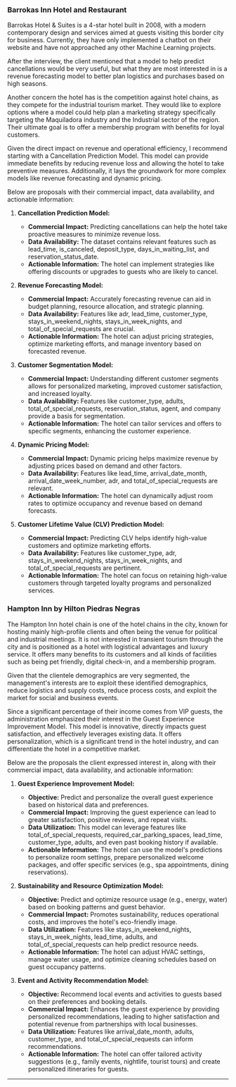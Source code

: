 
### Barrokas Inn Hotel and Restaurant

Barrokas Hotel & Suites is a 4-star hotel built in 2008, with a modern contemporary design and services aimed at guests visiting this border city for business. Currently, they have only implemented a chatbot on their website and have not approached any other Machine Learning projects.

After the interview, the client mentioned that a model to help predict cancellations would be very useful, but what they are most interested in is a revenue forecasting model to better plan logistics and purchases based on high seasons.

Another concern the hotel has is the competition against hotel chains, as they compete for the industrial tourism market. They would like to explore options where a model could help plan a marketing strategy specifically targeting the Maquiladora industry and the Industrial sector of the region. Their ultimate goal is to offer a membership program with benefits for loyal customers.

Given the direct impact on revenue and operational efficiency, I recommend starting with a Cancellation Prediction Model. This model can provide immediate benefits by reducing revenue loss and allowing the hotel to take preventive measures. Additionally, it lays the groundwork for more complex models like revenue forecasting and dynamic pricing.

Below are proposals with their commercial impact, data availability, and actionable information:

1. **Cancellation Prediction Model:**
   - **Commercial Impact:** Predicting cancellations can help the hotel take proactive measures to minimize revenue loss.
   - **Data Availability:** The dataset contains relevant features such as lead_time, is_canceled, deposit_type, days_in_waiting_list, and reservation_status_date.
   - **Actionable Information:** The hotel can implement strategies like offering discounts or upgrades to guests who are likely to cancel.

2. **Revenue Forecasting Model:**
   - **Commercial Impact:** Accurately forecasting revenue can aid in budget planning, resource allocation, and strategic planning.
   - **Data Availability:** Features like adr, lead_time, customer_type, stays_in_weekend_nights, stays_in_week_nights, and total_of_special_requests are crucial.
   - **Actionable Information:** The hotel can adjust pricing strategies, optimize marketing efforts, and manage inventory based on forecasted revenue.

3. **Customer Segmentation Model:**
   - **Commercial Impact:** Understanding different customer segments allows for personalized marketing, improved customer satisfaction, and increased loyalty.
   - **Data Availability:** Features like customer_type, adults, total_of_special_requests, reservation_status, agent, and company provide a basis for segmentation.
   - **Actionable Information:** The hotel can tailor services and offers to specific segments, enhancing the customer experience.

4. **Dynamic Pricing Model:**
   - **Commercial Impact:** Dynamic pricing helps maximize revenue by adjusting prices based on demand and other factors.
   - **Data Availability:** Features like lead_time, arrival_date_month, arrival_date_week_number, adr, and total_of_special_requests are relevant.
   - **Actionable Information:** The hotel can dynamically adjust room rates to optimize occupancy and revenue based on demand forecasts.

5. **Customer Lifetime Value (CLV) Prediction Model:**
   - **Commercial Impact:** Predicting CLV helps identify high-value customers and optimize marketing efforts.
   - **Data Availability:** Features like customer_type, adr, stays_in_weekend_nights, stays_in_week_nights, and total_of_special_requests are pertinent.
   - **Actionable Information:** The hotel can focus on retaining high-value customers through targeted loyalty programs and personalized services.

### Hampton Inn by Hilton Piedras Negras

The Hampton Inn hotel chain is one of the hotel chains in the city, known for hosting mainly high-profile clients and often being the venue for political and industrial meetings. It is not interested in transient tourism through the city and is positioned as a hotel with logistical advantages and luxury service. It offers many benefits to its customers and all kinds of facilities such as being pet friendly, digital check-in, and a membership program.

Given that the clientele demographics are very segmented, the management's interests are to exploit these identified demographics, reduce logistics and supply costs, reduce process costs, and exploit the market for social and business events.

Since a significant percentage of their income comes from VIP guests, the administration emphasized their interest in the Guest Experience Improvement Model. This model is innovative, directly impacts guest satisfaction, and effectively leverages existing data. It offers personalization, which is a significant trend in the hotel industry, and can differentiate the hotel in a competitive market.

Below are the proposals the client expressed interest in, along with their commercial impact, data availability, and actionable information:

1. **Guest Experience Improvement Model:**
   - **Objective:** Predict and personalize the overall guest experience based on historical data and preferences.
   - **Commercial Impact:** Improving the guest experience can lead to greater satisfaction, positive reviews, and repeat visits.
   - **Data Utilization:** This model can leverage features like total_of_special_requests, required_car_parking_spaces, lead_time, customer_type, adults, and even past booking history if available.
   - **Actionable Information:** The hotel can use the model's predictions to personalize room settings, prepare personalized welcome packages, and offer specific services (e.g., spa appointments, dining reservations).

2. **Sustainability and Resource Optimization Model:**
   - **Objective:** Predict and optimize resource usage (e.g., energy, water) based on booking patterns and guest behavior.
   - **Commercial Impact:** Promotes sustainability, reduces operational costs, and improves the hotel's eco-friendly image.
   - **Data Utilization:** Features like stays_in_weekend_nights, stays_in_week_nights, lead_time, adults, and total_of_special_requests can help predict resource needs.
   - **Actionable Information:** The hotel can adjust HVAC settings, manage water usage, and optimize cleaning schedules based on guest occupancy patterns.

3. **Event and Activity Recommendation Model:**
   - **Objective:** Recommend local events and activities to guests based on their preferences and booking details.
   - **Commercial Impact:** Enhances the guest experience by providing personalized recommendations, leading to higher satisfaction and potential revenue from partnerships with local businesses.
   - **Data Utilization:** Features like arrival_date_month, adults, customer_type, and total_of_special_requests can inform recommendations.
   - **Actionable Information:** The hotel can offer tailored activity suggestions (e.g., family events, nightlife, tourist tours) and create personalized itineraries for guests.

---